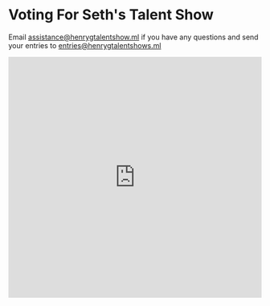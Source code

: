 # Voting For Seth's Talent Show #
Email assistance@henrygtalentshow.ml if you have any questions and send your entries to entries@henrygtalentshows.ml
<iframe width="640px" height="480px" src="https://www.surveymonkey.co.uk/r/6F6GMWN" frameborder="0" marginwidth="0" marginheight="0" style="border: none; max-width:100%; max-height:100vh" allowfullscreen webkitallowfullscreen mozallowfullscreen msallowfullscreen> </iframe>
